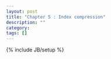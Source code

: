 ```yaml
---
layout: post
title: "Chapter 5 : Index compression"
description: ""
category: 
tags: []
---
```

{% include JB/setup %}
